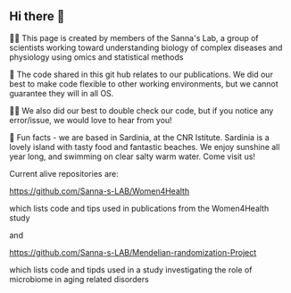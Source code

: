 ## Hi there 👋


🙋‍♀️ This page is created by members of the Sanna's Lab, a group of scientists working toward understanding biology of complex diseases and physiology using omics and statistical methods

🌈 The code shared in this git hub relates to our publications. We did our best to make code flexible to other working environments, but we cannot guarantee they will in all OS.

👩‍💻 We also did our best to double check our code, but if you notice any error/issue, we would love to hear from you!

🍿 Fun facts - we are based in Sardinia, at the CNR Istitute. Sardinia is a lovely island with tasty food and fantastic beaches. We enjoy sunshine all year long, and swimming on clear salty warm water. Come visit us!


Current alive repositories are:

https://github.com/Sanna-s-LAB/Women4Health

which lists code and tips used in publications from the Women4Health study

and

https://github.com/Sanna-s-LAB/Mendelian-randomization-Project

which lists code and tipds used in a study investigating the role of microbiome in aging related disorders
